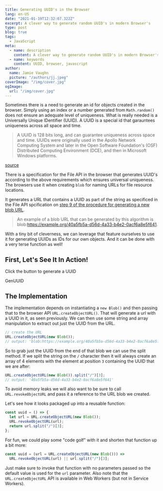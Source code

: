 ```yaml
---
title: Generating UUID's in the Browser
lang: en-US
date: "2021-01-19T12:32:07.322Z"
excerpt: A clever way to generate random UUID's in modern Browser's
type: post
blog: true
tags:
  - JavaScript
meta:
  - name: description
    content: A clever way to generate random UUID's in modern Browser's
  - name: keywords
    content: UUID, browser, javascript
author:
  name: Jamie Vaughn
  picture: "/authors/jj.jpeg"
coverImage: "/img/cover.jpg"
ogImage:
  url: "/img/cover.jpg"
---
```


Sometimes there is a need to generate an id for objects created in the browser. Simply using an index or a number generated from `Math.random()` does not ensure an adequate level of uniqueness. What is really needed is a Universally Unique IDentifier (UUID). A UUID is a special id that garauntees uniqueness across all space and time.

> A UUID is 128 bits long, and can guarantee uniqueness across space and time. UUIDs were originally used in the Apollo Network Computing System and later in the Open Software Foundation's (OSF) Distributed Computing Environment (DCE), and then in Microsoft Windows platforms.

[source](https://tools.ietf.org/html/rfc4122)

There is a specification for the File API in the browser that generates UUID's according to the above requirements which ensures universal uniqueness. The browsers use it when creating `blob` for naming URLs for file resource locations.

It generates a URL that contains a UUID as part of the string as specificed in the File API spcification on [step 9 of the procedure for generating a new blob URL](https://w3c.github.io/FileAPI/#unicodeBlobURL).

> An example of a blob URL that can be generated by this algorithm is blob:https://example.org/40a5fb5a-d56d-4a33-b4e2-0acf6a8e5f641.

With a tiny bit of cleverness, we can leverage that feature ourselves to use it for generating UUIDs as IDs for our own objects. And it can be done with a very terse function as well!

## First, Let's See It In Action!

Click the button to generate a UUID

GenUUID

## The Implementation

The implementation depends on instantiating a `new Blob()` and then passing that to the browser API `URL.createObjectURL()`. That will generate a url with a UUID in it, as seen previously. We can then use some string and array manipulation to extract out just the UUID from the URL.

```js
// create the URL
URL.createObjectURL(new Blob());
// output: 'blob:https://example.org/40a5fb5a-d56d-4a33-b4e2-0acf6a8e5f641'
```

So to grab just the UUID from the end of that blob we can use the split method. If we split the string on the `/` character then it will always create an array of 4 elements with the element at position `3` containing the UUID that we are after:

```js
URL.createObjectURL(new Blob()).split("/")[3];
// output: '40a5fb5a-d56d-4a33-b4e2-0acf6a8e5f641'
```

To avoid memory leaks we will also want to be sure to call `URL.revokeObjectURL` and pass it a reference to the URL blob we created.

Let's see how it looks packaged up into a reusable function:

```js
const uuid = () => {
  let url = URL.createObjectURL(new Blob());
  URL.revokeObjectURL(url);
  return url.split("/")[3];
};
```

For fun, we could play some "code golf" with it and shorten that function up a bit more:

```js
const uuid = (url = URL.createObjectURL(new Blob())) =>
  URL.revokeObjectURL(url) || url.split("/")[3];
```

Just make sure to invoke that function with no parameters passed so the default value is used for the `url` parameter. Also note that the `URL.createObjectURL` API is available in Web Workers (but not in Service Workers).
